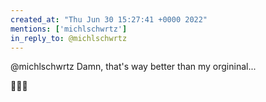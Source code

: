 ```yaml
---
created_at: "Thu Jun 30 15:27:41 +0000 2022"
mentions: ['michlschwrtz']
in_reply_to: @michlschwrtz
---
```


@michlschwrtz Damn, that's way better than my orgininal...

👏👏👏